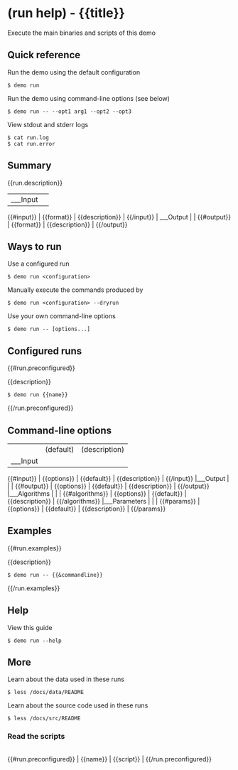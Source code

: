 # (run help) - {{title}}

Execute the main binaries and scripts of this demo

## Quick reference

Run the demo using the default configuration

```
$ demo run
```

Run the demo using command-line options (see below)

```
$ demo run -- --opt1 arg1 --opt2 --opt3
```

View stdout and stderr logs

```
$ cat run.log
$ cat run.error
```

## Summary

{{run.description}}

|              |                 |
| -----------  | --------------- |
| ___Input     |                 |
{{#input}}
| {{format}}   | {{description}} |
{{/input}}
| ___Output    |                 | 
{{#output}}
| {{format}}   | {{description}} |
{{/output}}

## Ways to run

Use a configured run

```
$ demo run <configuration>
```

Manually execute the commands produced by

```
$ demo run <configuration> --dryrun
```

Use your own command-line options

```
$ demo run -- [options...]
```

## Configured runs
{{#run.preconfigured}}

{{description}}

```
$ demo run {{name}}
```
{{/run.preconfigured}}

## Command-line options

|                 |             |                   |
| --------------- | ----------- | ----------------- |
|                 | (default)   | (description)     |
|___Input         |             |                   |
{{#input}}
| {{options}}     | {{default}} | {{description}}   |
{{/input}}
|___Output        |             |                   |
{{#output}}
| {{options}}     | {{default}} | {{description}}   |
{{/output}}
|___Algorithms    |             |                   |
{{#algorithms}}
| {{options}}     | {{default}} | {{description}}   |
{{/algorithms}}
|___Parameters    |             |                   |
{{#params}}
| {{options}}     | {{default}} | {{description}}   |
{{/params}}


## Examples
{{#run.examples}}

{{description}}

```
$ demo run -- {{&commandline}}
```
{{/run.examples}}

## Help

View this guide

```
$ demo run --help
```

## More

Learn about the data used in these runs

```
$ less /docs/data/README
```

Learn about the source code used in these runs

```
$ less /docs/src/README
```

### Read the scripts

|           |              |
| --------- | ------------ |
{{#run.preconfigured}}
| {{name}}  | {{script}}   |
{{/run.preconfigured}}
